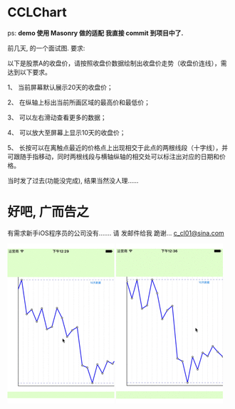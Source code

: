 # CCLChart

ps: **demo 使用 Masonry 做的适配 我直接 commit 到项目中了.**

 前几天, 的一个面试图. 要求:
 
 以下是股票A的收盘价，请按照收盘价数据绘制出收盘价走势（收盘价连线），需达到以下要求。

1、	当前屏幕默认展示20天的收盘价；

2、	在纵轴上标出当前所画区域的最高价和最低价；

3、	可以左右滑动查看更多的数据；

4、	可以放大至屏幕上显示10天的收盘价；

5、	长按可以在离触点最近的价格点上出现相交于此点的两根线段（十字线），并可跟随手指移动，同时两根线段与横轴纵轴的相交处可以标注出对应的日期和价格。

当时发了过去(功能没完成), 结果当然没人理......  

# 好吧, 广而告之   
有需求新手iOS程序员的公司没有....... 
请 发邮件给我 跪谢...  c_cl01@sina.com

![点击缩放按钮](https://raw.githubusercontent.com/CAICL/CCLChart/master/LTHJ_Questons_chart/gif/chart01.gif)
![长按手势](https://raw.githubusercontent.com/CAICL/CCLChart/master/LTHJ_Questons_chart/gif/chart02.gif)

